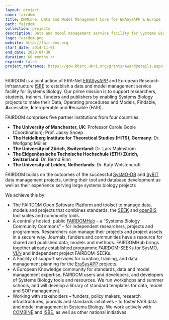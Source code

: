 ```yaml
---
layout: project
name: fairdom
title: DMMCore: Data and Model Management Core for ERASysAPP & Europe
path: fairdom
collection: projects
description: Data and model management service facility for Systems Biology
logo: fairdom.png
website: http://fair-dom.org
start_date: 2014-11-01
end_date: 2020-04-30
duration: 66 months ++
expired: false
project_reference: https://gow.bbsrc.ukri.org/grants/AwardDetails.aspx?FundingReference=BB/M013189/1
---
```


FAIRDOM is a joint action of ERA-Net
[ERASysAPP](http://fair-dom.org/erasysapp) and European Research
Infrastructure [ISBE](http://project.isbe.eu/) to establish a data and
model management service facility for Systems Biology.  Our prime
mission is to support researchers, students, trainers, funders and
publishers by enabling Systems Biology projects to make their Data,
Operating procedures and Models, **F**indable, **A**ccessible, **I**nteroperable
and **R**eusable (FAIR).


FAIRDOM comprises five partner institutions from four countries:​

* **The University of Manchester, UK**: Professor Carole Goble (Coordination); Prof. Jacky Snoep
* **The Heidelberg Institute for Theoretical Studies (HITS), Germany**: Dr. Wolfgang Müller
* **The University of Zürich, Switzerland**: Dr. Lars Malmström
* **The Eidgenössische Technische Hochschule (ETH) Zürich, Switzerland**: Dr. Bernd Rinn
* **The University of Leiden, Netherlands**: Dr. Katy Wolstencroft

FAIRDOM builds on the outcomes of the successful [SysMO-DB](http://sysmo-db.org/) and [SyBIT](http://www.sybit.net/) data management projects, uniting their tool and database development as well as their experience serving large systems biology projects

We achieve this by:

* The FAIRDOM Open Software [Platform](http://fair-dom.org/platform/) and toolset to manage data, models and projects that combines standards, the [SEEK](/products/seek/) and [openBIS](http://fair-dom.org/platform/openbis/) tool suites and community tools.
* A centrally hosted, public [FAIRDOMHub](https://fairdomhub.org/) – a “Systems Biology Community Commons” – for independent researchers, projects and programmes.  Researchers can manage their projects and project assets in a secure way. Journals, funders and communities have a resource for shared and published data, models and methods. FAIRDOMHub brings together already established programme FAIRDOM-SEEKs for SysMO, [VLN](http://www.virtual-liver.de/) and independent project FAIRDOM-SEEKs.
* A Facility of support services for curation, training, and data management planning for the [EraSysAPP](https://www.erasysapp.eu/) projects.
* A European Knowledge community for standards, data and model management expertise, FAIRDOM users and developers, and developers of Systems Biology tools and resources. We run workshops and summer schools, and will develop a library of standard templates for data, model and SOP management.
* Working with stakeholders – funders, policy makers, research infrastructures, journals and standards initiatives – to foster FAIR data and model management in Systems Biology. We work actively with [COMBINE](http://co.mbine.org/) and [ISBE](http://project.isbe.eu/), as well as other national initiatives.
